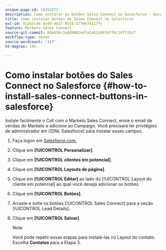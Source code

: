 ```yaml
---
unique-page-id: 14352473
description: Como instalar os botões Sales Connect no Salesforce - Documentação do Marketo - Documentação do produto
title: Como instalar botões do Sales Connect no Salesforce
exl-id: 8c263c46-5e49-4637-9316-5770e74117fc
feature: Marketo Sales Connect
source-git-commit: 09a656c3a0d0002edfa1a61b987bff4c1dff33cf
workflow-type: tm+mt
source-wordcount: '117'
ht-degree: 19%

---
```


# Como instalar botões do Sales Connect no Salesforce {#how-to-install-sales-connect-buttons-in-salesforce}

Instale facilmente o Call com o Marketo Sales Connect, envie o email de vendas do Marketo e adicione ao Campaign. Você precisará ter privilégios de administrador em [!DNL Salesforce] para instalar esses campos.

1. Faça logon em [Salesforce.com.](https://salesforce.com)
1. Clique em **[!UICONTROL Personalizar]**.
1. Clique em **[!UICONTROL clientes em potencial]**.
1. Clique em **[!UICONTROL Layouts de página]**.
1. Clique em **[!UICONTROL Editar]** ao lado do [!UICONTROL Layout do cliente em potencial] ao qual você deseja adicionar os botões.
1. Clique em **[!UICONTROL Botões]**.
1. Arraste e solte os botões [!UICONTROL Sales Connect] para a seção [!UICONTROL Lead Details].
1. Clique em **[!UICONTROL Salvar]**.

   >[!NOTE]
   >
   >Você pode repetir essas etapas para instalá-las no Layout do contato. Escolha **Contatos** para a Etapa 3.
